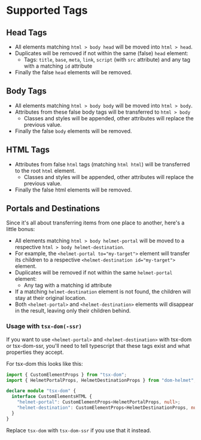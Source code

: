 # Supported Tags

## Head Tags

- All elements matching `html > body head` will be moved into `html > head`.
- Duplicates will be removed if not within the same (false) `head` element:
  - Tags: `title`, `base`, `meta`, `link`, `script` (with `src` attribute) and any tag with a matching `id` attribute
- Finally the false `head` elements will be removed.

## Body Tags

- All elements matching `html > body body` will be moved into `html > body`.
- Attributes from these false body tags will be transferred to `html > body`
  - Classes and styles will be appended, other attributes will replace the previous value.
- Finally the false `body` elements will be removed.

## HTML Tags

- Attributes from false `html` tags (matching `html html`) will be transferred to the root `html` element.
  - Classes and styles will be appended, other attributes will replace the previous value.
- Finally the false html elements will be removed.

## Portals and Destinations

Since it's all about transferring items from one place to another, here's a little bonus:

- All elements matching `html > body helmet-portal` will be moved to a respective `html > body helmet-destination`.
- For example, the `<helmet-portal to="my-target">` element will transfer its children to a respective `<helmet-destination id="my-target">` element.
- Duplicates will be removed if not within the same `helmet-portal` element:
  - Any tag with a matching id attribute
- If a matching `helmet-destination` element is not found, the children will stay at their original location.
- Both `<helmet-portal>` and `<helmet-destination>` elements will disappear in the result, leaving only their children behind.

### Usage with `tsx-dom(-ssr)`

If you want to use `<helmet-portal>` and `<helmet-destination>` with tsx-dom or tsx-dom-ssr, you'll need to tell typescript that these tags exist and what properties they accept.

For tsx-dom this looks like this:

```ts
import { CustomElementProps } from "tsx-dom";
import { HelmetPortalProps, HelmetDestinationProps } from "dom-helmet";

declare module "tsx-dom" {
  interface CustomElementsHTML {
    "helmet-portal": CustomElementProps<HelmetPortalProps, null>;
    "helmet-destination": CustomElementProps<HelmetDestinationProps, null>;
  }
}
```

Replace `tsx-dom` with `tsx-dom-ssr` if you use that it instead.
